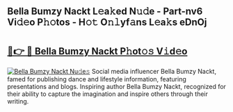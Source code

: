 ## Bella Bumzy Nackt L𝚎a𝚔ed N𝚞𝚍e - Part-nv6 Vi𝚍𝚎o P𝚑𝚘tos - H𝚘𝚝 O𝚗𝚕yf𝚊ns L𝚎a𝚔s eDnOj

# <h2><a href="http://kfe9sxr.oniu.top/?m=Bella+Bumzy+Nackt">🔗👉 🔴 Bella Bumzy Nackt P𝚑ot𝚘𝚜 V𝚒d𝚎o</a></h2>

[![Bella Bumzy Nackt Nu𝚍e𝚜](https://i.imgur.com/0qMVB7G.gif)](http://kfe9sxr.oniu.top/?m=Bella+Bumzy+Nackt)
Social media influencer Bella Bumzy Nackt, famed for publishing dance and lifestyle information, featuring presentations and blogs. Inspiring author Bella Bumzy Nackt, recognized for their ability to capture the imagination and inspire others through their writing.  
